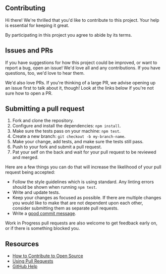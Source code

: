 ## Contributing

Hi there! We're thrilled that you'd like to contribute to this project. Your help is essential for keeping it great.

By participating in this project you agree to abide by its terms.

## Issues and PRs

If you have suggestions for how this project could be improved, or want to report a bug, open an issue! We'd love all and any contributions. If you have questions, too, we'd love to hear them.

We'd also love PRs. If you're thinking of a large PR, we advise opening up an issue first to talk about it, though! Look at the links below if you're not sure how to open a PR.

## Submitting a pull request

1. Fork and clone the repository.
2. Configure and install the dependencies: `npm install`.
3. Make sure the tests pass on your machine: `npm test`.
4. Create a new branch: `git checkout -b my-branch-name`.
5. Make your change, add tests, and make sure the tests still pass.
6. Push to your fork and submit a pull request.
7. Pat your self on the back and wait for your pull request to be reviewed and merged.

Here are a few things you can do that will increase the likelihood of your pull request being accepted:

- Follow the style guidelines which is using standard. Any linting errors should be shown when running `npm test`.
- Write and update tests.
- Keep your changes as focused as possible. If there are multiple changes you would like to make that are not dependent upon each other, consider submitting them as separate pull requests.
- Write a [good commit message](http://tbaggery.com/2008/04/19/a-note-about-git-commit-messages.html).

Work in Progress pull requests are also welcome to get feedback early on, or if there is something blocked you.

## Resources

- [How to Contribute to Open Source](https://opensource.guide/how-to-contribute/)
- [Using Pull Requests](https://help.github.com/articles/about-pull-requests/)
- [GitHub Help](https://help.github.com)
